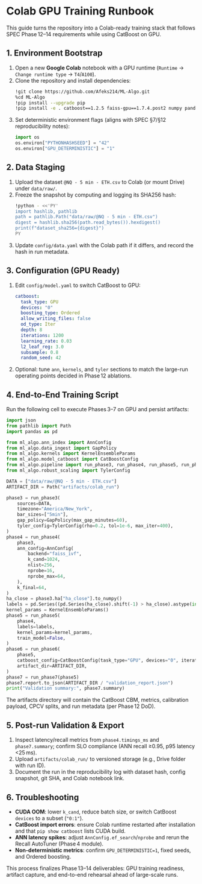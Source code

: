 # Colab GPU Training Runbook

This guide turns the repository into a Colab-ready training stack that follows SPEC Phase 12–14 requirements while using CatBoost on GPU.

## 1. Environment Bootstrap
1. Open a new **Google Colab** notebook with a GPU runtime (`Runtime` → `Change runtime type` → `T4`/`A100`).
2. Clone the repository and install dependencies:
   ```bash
   !git clone https://github.com/Afeks214/ML-Algo.git
   %cd ML-Algo
   !pip install --upgrade pip
   !pip install -e . catboost==1.2.5 faiss-gpu==1.7.4.post2 numpy pandas scipy ruamel.yaml
   ```
3. Set deterministic environment flags (aligns with SPEC §7/§12 reproducibility notes):
   ```python
   import os
   os.environ["PYTHONHASHSEED"] = "42"
   os.environ["GPU_DETERMINISTIC"] = "1"
   ```

## 2. Data Staging
1. Upload the dataset `@NQ - 5 min - ETH.csv` to Colab (or mount Drive) under `data/raw/`.
2. Freeze the snapshot by computing and logging its SHA256 hash:
   ```bash
   !python - <<'PY'
   import hashlib, pathlib
   path = pathlib.Path("data/raw/@NQ - 5 min - ETH.csv")
   digest = hashlib.sha256(path.read_bytes()).hexdigest()
   print(f"dataset_sha256={digest}")
   PY
   ```
3. Update `config/data.yaml` with the Colab path if it differs, and record the hash in run metadata.

## 3. Configuration (GPU Ready)
1. Edit `config/model.yaml` to switch CatBoost to GPU:
   ```yaml
   catboost:
     task_type: GPU
     devices: "0"
     boosting_type: Ordered
     allow_writing_files: false
     od_type: Iter
     depth: 8
     iterations: 1200
     learning_rate: 0.03
     l2_leaf_reg: 3.0
     subsample: 0.8
     random_seed: 42
   ```
2. Optional: tune `ann`, `kernels`, and `tyler` sections to match the large-run operating points decided in Phase 12 ablations.

## 4. End-to-End Training Script
Run the following cell to execute Phases 3–7 on GPU and persist artifacts:
```python
import json
from pathlib import Path
import pandas as pd

from ml_algo.ann_index import AnnConfig
from ml_algo.data_ingest import GapPolicy
from ml_algo.kernels import KernelEnsembleParams
from ml_algo.model_catboost import CatBoostConfig
from ml_algo.pipeline import run_phase3, run_phase4, run_phase5, run_phase6, run_phase7
from ml_algo.robust_scaling import TylerConfig

DATA = ["data/raw/@NQ - 5 min - ETH.csv"]
ARTIFACT_DIR = Path("artifacts/colab_run")

phase3 = run_phase3(
    sources=DATA,
    timezone="America/New_York",
    bar_sizes=["5min"],
    gap_policy=GapPolicy(max_gap_minutes=60),
    tyler_config=TylerConfig(rho=0.2, tol=1e-6, max_iter=400),
)
phase4 = run_phase4(
    phase3,
    ann_config=AnnConfig(
        backend="faiss_ivf",
        k_cand=1024,
        nlist=256,
        nprobe=16,
        nprobe_max=64,
    ),
    k_final=64,
)
ha_close = phase3.ha["ha_close"].to_numpy()
labels = pd.Series((pd.Series(ha_close).shift(-1) > ha_close).astype(int).fillna(0).values, index=phase3.ha.index)
kernel_params = KernelEnsembleParams()
phase5 = run_phase5(
    phase4,
    labels=labels,
    kernel_params=kernel_params,
    train_model=False,
)
phase6 = run_phase6(
    phase5,
    catboost_config=CatBoostConfig(task_type="GPU", devices="0", iterations=1200, depth=8),
    artifact_dir=ARTIFACT_DIR,
)
phase7 = run_phase7(phase5)
phase7.report.to_json(ARTIFACT_DIR / "validation_report.json")
print("Validation summary:", phase7.summary)
```
The artifacts directory will contain the CatBoost CBM, metrics, calibration payload, CPCV splits, and run metadata (per Phase 12 DoD).

## 5. Post-run Validation & Export
1. Inspect latency/recall metrics from `phase4.timings_ms` and `phase7.summary`; confirm SLO compliance (ANN recall ≥0.95, p95 latency <25 ms).
2. Upload `artifacts/colab_run/` to versioned storage (e.g., Drive folder with run ID).
3. Document the run in the reproducibility log with dataset hash, config snapshot, git SHA, and Colab notebook link.

## 6. Troubleshooting
- **CUDA OOM**: lower `k_cand`, reduce batch size, or switch CatBoost `devices` to a subset (`"0:1"`).
- **CatBoost import errors**: ensure Colab runtime restarted after installation and that `pip show catboost` lists CUDA build.
- **ANN latency spikes**: adjust `AnnConfig.ef_search`/`nprobe` and rerun the Recall AutoTuner (Phase 4 module).
- **Non-deterministic metrics**: confirm `GPU_DETERMINISTIC=1`, fixed seeds, and Ordered boosting.

This process finalizes Phase 13–14 deliverables: GPU training readiness, artifact capture, and end-to-end rehearsal ahead of large-scale runs.
